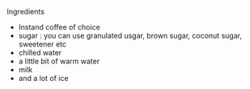Ingredients
- Instand coffee of choice  
-  sugar : you can use granulated usgar, brown sugar, coconut sugar, sweetener etc
-  chilled water
-  a little bit of warm water
-  milk
- and a lot of ice
